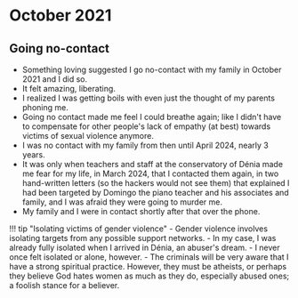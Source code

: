 # October 2021

<div id="google_translate_element"></div>
<script type="text/javascript" src="//translate.google.com/translate_a/element.js?cb=googleTranslateElementInit"></script>
<script type="text/javascript">
function googleTranslateElementInit() {
  new google.translate.TranslateElement({pageLanguage: 'en'}, 'google_translate_element');
}
</script>

## Going no-contact

- Something loving suggested I go no-contact with my family in October 2021 and I did so. 
- It felt amazing, liberating.
- I realized I was getting boils with even just the thought of my parents phoning me.
- Going no contact made me feel I could breathe again; like I didn't have to compensate for other people's lack of empathy (at best) towards victims of sexual violence anymore.
- I was no contact with my family from then until April 2024, nearly 3 years.
- It was only when teachers and staff at the conservatory of Dénia made me fear for my life, in March 2024, that I contacted them again, in two hand-written letters (so the hackers would not see them) that explained I had been targeted by Domingo the piano teacher and his associates and family, and I was afraid they were going to murder me.
- My family and I were in contact shortly after that over the phone.

!!! tip "Isolating victims of gender violence"
    - Gender violence involves isolating targets from any possible support networks.
    - In my case, I was already fully isolated when I arrived in Dénia, an abuser's dream.
    - I never once felt isolated or alone, however.
    - The criminals will be very aware that I have a strong spiritual practice. However, they must be atheists, or perhaps they believe God hates women as much as they do, especially abused ones; a foolish stance for a believer.
